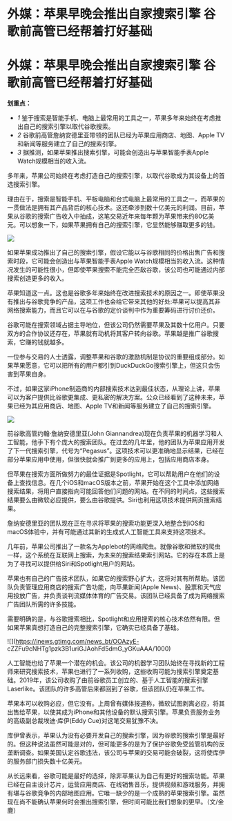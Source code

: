 # 外媒：苹果早晚会推出自家搜索引擎 谷歌前高管已经帮着打好基础

# 外媒：苹果早晚会推出自家搜索引擎 谷歌前高管已经帮着打好基础

**划重点：**

  * _1_ 鉴于搜索是智能手机、电脑上最常用的工具之一，苹果多年来始终在考虑推出自己的搜索引擎以取代谷歌搜索。
  * _2_ 谷歌前高管詹纳安德里亚带领的团队已经为苹果应用商店、地图、Apple TV和新闻等服务建立了自己的搜索引擎。
  * _3_ 据推测，如果苹果推出搜索引擎，可能会创造出与苹果智能手表Apple Watch规模相当的收入流。

多年来，苹果公司始终在考虑打造自己的搜索引擎，以取代谷歌成为其设备上的首选搜索引擎。

理由在于，搜索是智能手机、平板电脑和台式电脑上最常用的工具之一，而苹果的一贯做法是拥有其产品背后的核心技术。这还牵涉到数十亿美元的利润。目前，苹果从谷歌的搜索广告收入中抽成，这笔交易近年来每年颗为苹果带来约80亿美元。可以想象一下，如果苹果拥有自己的搜索引擎，它显然能够赚取更多的钱。

![](https://inews.gtimg.com/news_bt/OcYtQYYOKjKsyFrVnGWHFZEJzzShUTUOtLXECmsrB6Rn0AA/1000)

如果苹果成功推出了自己的搜索引擎，假设它能以与谷歌相同的价格出售广告和搜索时段，它可能会创造出与苹果智能手表Apple
Watch规模相当的收入流。这种情况发生的可能性很小，但即使苹果搜索不能完全匹敌谷歌，该公司也可能通过内部搜索创造更多的收入。

苹果知道这一点。这也是谷歌多年来始终在改进搜索技术的原因之一。即使苹果没有推出与谷歌竞争的产品，这项工作也会给它带来其他的好处:苹果可以提高其非网络搜索能力，而且它可以在与谷歌的定价谈判中作为重要筹码进行讨价还价。

谷歌可能在搜索领域占据主导地位，但该公司仍然需要苹果及其数十亿用户。只要双方的合作协议还存在，苹果就有动机将其客户转向谷歌。苹果越是推广谷歌搜索，它赚的钱就越多。

一位参与交易的人士透露，调整苹果和谷歌的激励机制是协议的重要组成部分。如果苹果愿意，它可以把所有的用户都引到DuckDuckGo搜索引擎上，但这只会伤害到苹果自身。

不过，如果这家iPhone制造商的内部搜索技术达到最佳状态，从理论上讲，苹果可以为客户提供比谷歌更集成、更私密的解决方案。公众已经看到了这种未来，苹果已经为其应用商店、地图、Apple
TV和新闻等服务建立了自己的搜索引擎。

![](https://inews.gtimg.com/news_bt/OPt8tHQyG_Kmv52LpDiSt95NhUk2jpN1iNj23EozGUVSUAA/1000)

前谷歌高管约翰·詹纳安德里亚(John
Giannandrea)现在负责苹果的机器学习和人工智能，他手下有个庞大的搜索团队。在过去的几年里，他的团队为苹果应用开发了下一代搜索引擎，代号为“Pegasus”。这项技术可以更准确地显示结果，已经在部分苹果应用中使用，但很快就会推广到更多的应用上，包括应用商店本身。

但苹果在搜索方面所做努力的最佳证据是Spotlight，它可以帮助用户在他们的设备上查找信息。在几个iOS和macOS版本之前，苹果开始在这个工具中添加网络搜索结果，将用户直接指向可能回答他们问题的网站。在不同的时间点，这些搜索结果要么由微软必应提供，要么由谷歌提供。Siri也利用这项技术提供网页搜索结果。

詹纳安德里亚的团队现在正在寻求将苹果的搜索功能更深入地整合到iOS和macOS体验中，并有可能通过其新的生成式人工智能工具来支持这项技术。

几年前，苹果公司推出了一款名为Applebot的网络爬虫。就像谷歌和微软的爬虫一样，这个系统在互联网上搜索，为未来的搜索结果索引网站。它的存在本质上是为了寻找可以提供给Siri和Spotlight用户的网站。

苹果也有自己的广告技术团队，如果它的搜索野心扩大，这将对其有所帮助。该团队负责管理应用商店的搜索广告功能，向苹果新闻(Apple
News)、股票和天气应用投放广告，并负责谈判流媒体体育的广告交易。该团队已经具备了成为网络搜索广告团队所需的许多技能。

需要明确的是，与谷歌搜索相比，Spotlight和应用搜索的核心技术依然有限。但如果苹果真想打造自己的完整搜索引擎，它确实已经具备了基础。

![](https://inews.gtimg.com/news_bt/OOAzyE-
cZZFu9cNHTg1pzk3B1uriGJAohFd5dmG_yGKuAAA/1000)

人工智能也给了苹果一个潜在的机会。该公司的机器学习团队始终在寻找新的工程师来研究搜索技术，苹果也进行了一系列收购，这些收购可能为搜索引擎奠定基础。2019年，该公司收购了由前谷歌员工创立的、基于人工智能的搜索引擎Laserlike。该团队的许多高管后来都回到了谷歌，但该团队仍在苹果工作。

苹果本可以收购必应，但它没有。上周曾有媒体报道称，微软试图剥离必应，将其出售给苹果，以使其成为iPhone和其他设备的默认搜索引擎。苹果负责服务业务的高级副总裁埃迪·库伊(Eddy
Cue)对这笔交易犹豫不决。

库伊曾表示，苹果认为没有必要开发自己的搜索引擎，因为谷歌的搜索引擎是最好的。但这种说法虽然可能是对的，但可能更多的是为了保护谷歌免受监管机构的反垄断调查。如果美国认定谷歌违法，该公司与苹果的交易可能会破裂，这将使库伊的服务部门损失数十亿美元。

从长远来看，谷歌可能是最好的选择，除非苹果认为自己有更好的搜索功能。苹果已经在自主设计芯片，运营应用商店、在线销售音乐，提供视频和游戏服务，并拥有堪与谷歌竞争的内部地图应用。它唯一缺少的是一个成熟的苹果搜索引擎。虽然现在尚不能确认苹果何时会推出搜索引擎，但时间可能比我们想象的更早。（文/金鹿）

